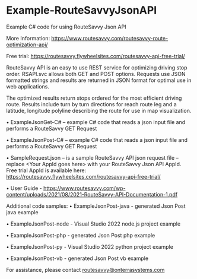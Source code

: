 # Example-RouteSavvyJsonAPI
Example C# code for using RouteSavvy Json API

More Information: https://www.routesavvy.com/routesavvy-route-optimization-api/

Free trial: https://routesavvy.flywheelsites.com/routesavvy-api-free-trial/


RouteSavvy API is an easy to use REST service for optimizing driving stop order. RSAPI.svc allows both GET and POST options. Requests use JSON formatted strings and results are returned in JSON format for optimal use in web applications.

The optimized results return stops ordered for the most efficient driving route. Results include turn by turn directions for reach route leg and a latitude, longitude polyline describing the route for use in map visualization.

•	ExampleJsonGet-C# – example C# code that reads a json input file and performs a RouteSavvy GET Request

•	ExampleJsonPost-C# – example C# code that reads a json input file and performs a RouteSavvy GET Request

•	SampleRequest.json – is a sample RouteSavvy API json request file – replace \<Your AppId goes here\>  with your RouteSavvy Json API AppId.
Free trial AppId is available here: https://routesavvy.flywheelsites.com/routesavvy-api-free-trial/

•	User Guide - https://www.routesavvy.com/wp-content/uploads/2021/08/2021-RouteSavvy-API-Documentation-1.pdf

Additional code samples:
•	ExampleJsonPost-java - generated Json Post java example

•	ExampleJsonPost-node - Visual Studio 2022 node.js project example

•	ExampleJsonPost-php - generated Json Post php example

•	ExampleJsonPost-py - Visual Studio 2022 python project example

•	ExampleJsonPost-vb - generated Json Post vb example

For assistance, please contact routesavvy@onterrasystems.com

